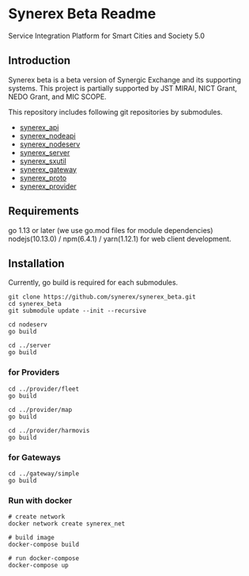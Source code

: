 # Synerex Beta Readme
Service Integration Platform for Smart Cities and Society 5.0

## Introduction
Synerex beta is a beta version of Synergic Exchange and its supporting systems.
This project is partially supported by JST MIRAI, NICT Grant, NEDO Grant, and MIC SCOPE.

This repository includes following git repositories by submodules.
- [synerex_api](https://github.com/synerex/synerex_api)
- [synerex_nodeapi](https://github.com/synerex/synerex_nodeapi)
- [synerex_nodeserv](https://github.com/synerex/synerex_nodeserv)
- [synerex_server](https://github.com/synerex/synerex_server)
- [synerex_sxutil](https://github.com/synerex/synerex_sxutil)
- [synerex_gateway](https://github.com/synerex/synerex_gateway)
- [synerex_proto](https://github.com/synerex/synerex_proto)
- [synerex_provider](https://github.com/synerex/synerex_provider)

## Requirements
go 1.13 or later (we use go.mod files for module dependencies)
nodejs(10.13.0) / npm(6.4.1) / yarn(1.12.1) for web client development.

## Installation
Currently, go build is required for each submodules.

    git clone https://github.com/synerex/synerex_beta.git
    cd synerex_beta
    git submodule update --init --recursive

    cd nodeserv
    go build

    cd ../server
    go build

### for Providers

    cd ../provider/fleet
    go build

    cd ../provider/map
    go build

    cd ../provider/harmovis
    go build

### for Gateways

    cd ../gateway/simple
    go build

### Run with docker
``` shell
# create network
docker network create synerex_net

# build image
docker-compose build

# run docker-compose
docker-compose up
```
